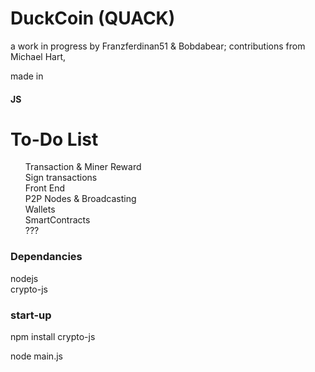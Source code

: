 # DuckCoin (QUACK)
a work in progress by Franzferdinan51 & Bobdabear;
  contributions from Michael Hart,

made in <h4>JS</h4>

<h1> To-Do List </h1>
<ul>Transaction & Miner Reward<br>
  Sign transactions<br>
  Front End<br>
  P2P Nodes & Broadcasting<br>
  Wallets<br>
  SmartContracts<br>
  ???<br>
 </ul>


<h3>Dependancies</h3>

nodejs<br>
crypto-js

<h3>start-up</h3>

npm install crypto-js<br>

node main.js
